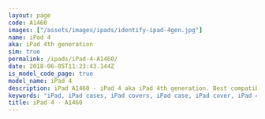 ```yaml
---
layout: page
code: A1460
images: ["/assets/images/ipads/identify-ipad-4gen.jpg"]
name: iPad 4
aka: iPad 4th generation
sim: true
permalink: /ipads/iPad-4-A1460/
date: 2018-06-05T11:23:43.144Z
is_model_code_page: true
model_name: iPad 4
description: iPad A1460 - iPad 4 aka iPad 4th generation. Best compatible iPad cases for A1460
keywords: "iPad, iPad cases, iPad covers, iPad case, iPad cover, iPad 4, iPad 4 case, A1460 case, A1460 cover, A1460, iPad 4th generation"
title: iPad 4 - A1460
---
```

